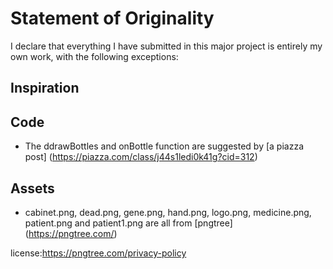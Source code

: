 # Statement of Originality

I <INSERT YOUR NAME HERE> declare that everything I have submitted in this major
project is entirely my own work, with the following exceptions:

## Inspiration

## Code
  - The ddrawBottles and onBottle function are suggested by [a piazza post] (https://piazza.com/class/j44s1ledi0k41g?cid=312)

## Assets
  - cabinet.png, dead.png, gene.png, hand.png, logo.png, medicine.png, patient.png and patient1.png are all from [pngtree] (https://pngtree.com/)

  license:https://pngtree.com/privacy-policy
